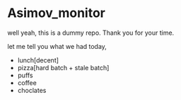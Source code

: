 # Asimov_monitor
well yeah, this is a dummy repo. Thank you for your time.

let me tell you what we had today,
- lunch[decent]
- pizza[hard batch + stale batch]
- puffs
- coffee
- choclates
